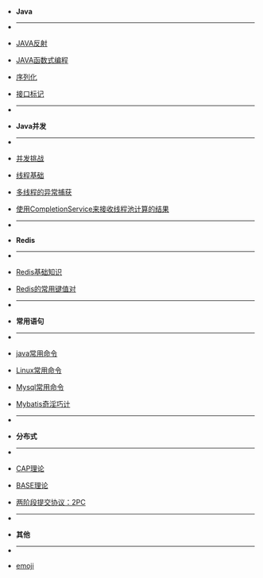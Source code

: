 <!-- docs/_sidebar.md -->


* **Java**
* ___
* [JAVA反射](java/2021-05-21-JAVA-reflection.md "Java reflection")
* [JAVA函数式编程](java/2021-05-22-Functional-Programming.md "JAVA函数式编程")

* [序列化](java/advanced/Serializable.md "序列化")
* [接口标记](java/advanced/marker_interfaces.md "接口标记")


* ___
* **Java并发**
* ___
* [并发挑战](java/concurrency/concurrency_challenge.md "并发挑战")
* [线程基础](java/concurrency/thread.md "线程基础")
* [多线程的异常捕获](java/concurrency/2021-08-03-java-concurrency-1.md "多线程的异常捕获")
* [使用CompletionService来接收线程池计算的结果](java/concurrency/2021-08-03-java-concurrency-2.md "使用CompletionService来接收线程池计算的结果")


* ___
* **Redis**
* ___
* [Redis基础知识](redis/2021-05-28-redis-data-structure.md "Redis基础知识")
* [Redis的常用键值对](redis/2021-05-28-redis-key-value.md "Redis的常用键值对")


* ___
* **常用语句**
* ___
* [java常用命令](frequent_used/java_linux_win.md "java常用命令")
* [Linux常用命令](frequent_used/linux_usually_used_cmd.md "Linux常用命令")
* [Mysql常用命令](frequent_used/mysql_usually_used_sql.md "Mysql常用命令")
* [Mybatis奇淫巧计](frequent_used/mybatis_usually_used_sql.md "Mybatis奇淫巧计")


* ___
* **分布式**
* ___
* [CAP理论](distributed/CAP.md "CAP理论")
* [BASE理论](distributed/BASE.md "BASE理论")
* [两阶段提交协议：2PC](distributed/2PC.md "两阶段提交协议：2PC")


* ___
* **其他**
* ___
* [emoji](emoji/emoji.md "emoji")